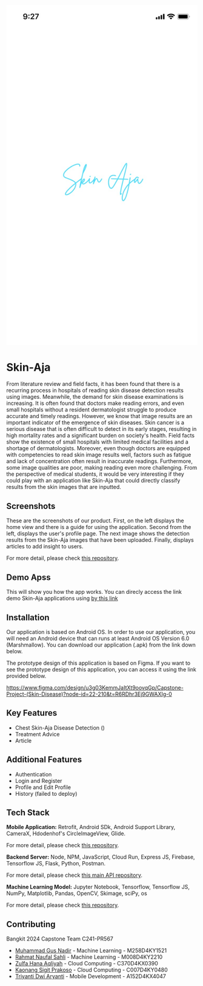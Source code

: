 
![download](https://github.com/C241-PR567/.github/blob/main/WhatsApp%20Image%202024-06-21%20at%2011.01.56.jpeg)
# Skin-Aja

From literature review and field facts, it has been found that there is a recurring process in hospitals of reading skin disease detection results using images. Meanwhile, the demand for skin disease examinations is increasing. It is often found that doctors make reading errors, and even small hospitals without a resident dermatologist struggle to produce accurate and timely readings. However, we know that image results are an important indicator of the emergence of skin diseases. Skin cancer is a serious disease that is often difficult to detect in its early stages, resulting in high mortality rates and a significant burden on society's health. Field facts show the existence of small hospitals with limited medical facilities and a shortage of dermatologists. Moreover, even though doctors are equipped with competencies to read skin image results well, factors such as fatigue and lack of concentration often result in inaccurate readings. Furthermore, some image qualities are poor, making reading even more challenging. From the perspective of medical students, it would be very interesting if they could play with an application like Skin-Aja that could directly classify results from the skin images that are inputted.

## Screenshots


These are the screenshots of our product. First, on the left displays the home view and there is a guide for using the application. Second from the left, displays the user's profile page. The next image shows the detection results from the Skin-Aja images that have been uploaded. Finally, displays articles to add insight to users.

For more detail, please check [this repository]().

## Demo Apss
This will show you how the app works. You can direcly access the link demo Skin-Aja applications using [by this link]()

## Installation
Our application is based on Android OS. In order to use our application, you will need an Android device that can runs at least Android OS Version 6.0 (Marshmallow). You can download our application (.apk) from the link down below.



The prototype design of this application is based on Figma. If you want to see the prototype design of this application, you can access it using the link provided below.

https://www.figma.com/design/u3g03KemmJaItXt9oovqGp/Capstone-Project-(Skin-Disease)?node-id=22-210&t=R6RDhr3Ej9GWAXIg-0

## Key Features
- Chest Skin-Aja Disease Detection ()
- Treatment Advice
- Article

## Additional Features
- Authentication
- Login and Register
- Profile and Edit Profile
- History (failed to deploy)

## Tech Stack
**Mobile Application:** Retrofit, Android SDk, Android Support Library, CameraX, Hdodenhof's CircleImageView, Glide. 

For more detail, please check [this repository]().

**Backend Server:** Node, NPM, JavaScript, Cloud Run, Express JS, Firebase, Tensorflow JS, Flask, Python, Postman. 

For more detail, please check [this main API repository]().

**Machine Learning Model:** Jupyter Notebook, Tensorflow, Tensorflow JS, NumPy, Matplotlib, Pandas, OpenCV, Skimage, sciPy, os

For more detail, please check [this repository]().

## Contributing
Bangkit 2024 Capstone Team C241-PR567
- [Muhammad Gus Nadir]() - Machine Learning - M258D4KY1521
- [Rahmat Naufal Sahli]() - Machine Learning - M008D4KY2210
- [Zulfa Hana Aqliyah]() - Cloud Computing - C370D4KX0390
- [Kaonang Sigit Prakoso]() - Cloud Computing - C007D4KY0480
- [Triyanti Dwi Aryanti]() - Mobile Development - A152D4KX4047
